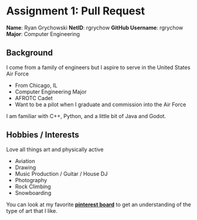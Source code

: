 # Assignment 1: Pull Request 
**Name**: Ryan Grychowski 
**NetID**: rgrychow
**GitHub Username**: rgrychow
**Major**: Computer Engineering

## Background 
I come from a family of engineers but I aspire to serve in the United States Air Force
- From Chicago, IL
- Computer Engineering Major
- AFROTC Cadet
- Want to be a pilot when I graduate and commission into the Air Force

I am familiar with C++, Python, and a little bit of Java and Godot. 

## Hobbies / Interests
Love all things art and physically active
- Aviation
- Drawing
- Music Production / Guitar / House DJ 
- Photography
- Rock Climbing
- Snowboarding

You can look at my favorite [**pinterest board**](https://www.pinterest.com/sheepbaaaa/media/) to get an understanding of the type of art that I like.

